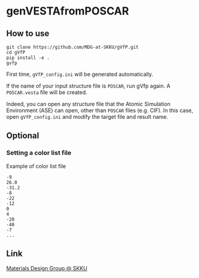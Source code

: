 # genVESTAfromPOSCAR

## How to use

```
git clone https://github.com/MDG-at-SKKU/gVfP.git
cd gVfP
pip install -e .
gvfp
```

First time, `gVfP_config.ini` will be generated automatically.

If the name of your input structure file is `POSCAR`, run gVfp again. A `POSCAR.vesta` file will be created. 

Indeed, you can open any structure file that the Atomic Simulation Environment (ASE) can open, other than `POSCAR` files (e.g. CIF). In this case, open `gVfP_config.ini` and modify the target file and result name.


## Optional
### Setting a color list file
Example of color list file
```
-9
26.0
-31.2
-8
-22
-12
0
4
-20
-40
-7
...
```

## Link
[Materials Design Group @ SKKU](https://sites.google.com/site/jsparkphys/home)
